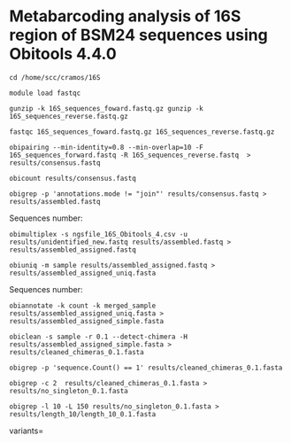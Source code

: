# Metabarcoding analysis of 16S region of BSM24 sequences using Obitools 4.4.0 

`cd /home/scc/cramos/16S`

`module load fastqc`

`gunzip -k 16S_sequences_foward.fastq.gz gunzip -k 16S_sequences_reverse.fastq.gz`

`fastqc 16S_sequences_foward.fastq.gz 16S_sequences_reverse.fastq.gz`

`obipairing --min-identity=0.8 --min-overlap=10 -F 16S_sequences_forward.fastq -R 16S_sequences_reverse.fastq  > results/consensus.fastq`

`obicount results/consensus.fastq`

`obigrep -p 'annotations.mode != "join"' results/consensus.fastq > results/assembled.fastq`

Sequences number:

`obimultiplex -s ngsfile_16S_Obitools_4.csv -u results/unidentified_new.fastq results/assembled.fastq > results/assembled_assigned.fastq`


`obiuniq -m sample results/assembled_assigned.fastq > results/assembled_assigned_uniq.fasta`

Sequences number:


`obiannotate -k count -k merged_sample results/assembled_assigned_uniq.fasta > results/assembled_assigned_simple.fasta`


`obiclean -s sample -r 0.1 --detect-chimera -H results/assembled_assigned_simple.fasta > results/cleaned_chimeras_0.1.fasta`

`obigrep -p 'sequence.Count() == 1' results/cleaned_chimeras_0.1.fasta`


`obigrep -c 2  results/cleaned_chimeras_0.1.fasta > results/no_singleton_0.1.fasta`

`obigrep -l 10 -L 150 results/no_singleton_0.1.fasta > results/length_10/length_10_0.1.fasta`

variants= 




